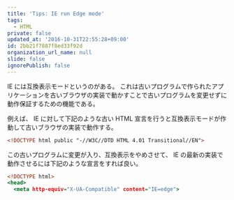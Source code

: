 ```yaml
---
title: 'Tips: IE run Edge mode'
tags:
  - HTML
private: false
updated_at: '2016-10-31T22:55:28+09:00'
id: 2bb21f7887f8ed33f92d
organization_url_name: null
slide: false
ignorePublish: false
---
```

IE には互換表示モードというのがある。
これは古いプログラムで作られたアプリケーションを古いブラウザの実装で動かすことで古いプログラムを変更せずに動作保証するための機能である。

例えば、 IE に対して下記のような古い HTML 宣言を行うと互換表示モードが作動して古いブラウザの実装で動作する。

```html:legacy.html
<!DOCTYPE html public "-//W3C//DTD HTML 4.01 Transitional//EN">
```

この古いプログラムに変更が入り、互換表示をやめさせて、 IE の最新の実装で動作させるには下記のような宣言をすれば良い。

```html:edge.html
<!DOCTYPE html>
<head>
  <meta http-equiv="X-UA-Compatible" content="IE=edge">
```
